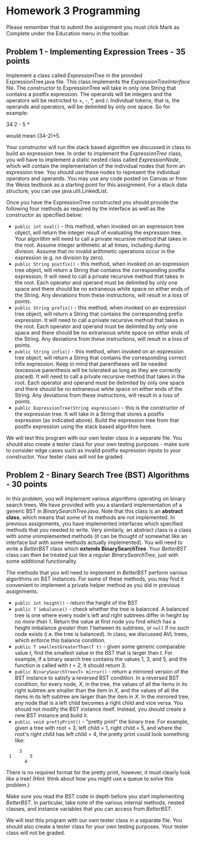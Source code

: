 # Homework 3 Programming

Please remember that to submit the assignment you must click Mark as Complete under the Education menu in the toolbar.

## Problem 1 - Implementing Expression Trees - 35 points

Implement a class called *ExpressionTree* in the provided ExpressionTree.java file. This class implements the *ExpressionTreeInterface* file. The constructor to ExpressionTree will take in only one String that contains a postfix expression. The operands will be integers and the operators will be restricted to +, -, \*, and /. Individual tokens, that is, the operands and operators, will be delimited by only one space. So for example:

34 2 - 5 *

would mean (34-2)\*5.

Your constructor will run the stack based algorithm we discussed in class to build an expression tree. In order to implement the *ExpressionTree* class, you will have to implement a static nested class called *ExpressionNode*, which will contain the implementation of the individual nodes that form an expression tree. You should use these nodes to represent the individual operators and operands. You may use any code posted on Canvas or from the Weiss textbook as a starting point for this assignment. For a stack data structure, you can use java.util.LinkedList.

Once you have the ExpressionTree constructed you should provide the following four methods as required by the interface as well as the constructor as specified below:

* ```public int eval()``` - this method, when invoked on an expression tree object, will return the integer result of evaluating the expression tree. Your algorithm will need to call a private recursive method that takes in the root. Assume integer arithmetic at all times, including during division. Assume that no invalid arithmetic operations occur in the expression (e.g. no division by zero).
* ```public String postfix()``` - this method, when invoked on an expression tree object, will return a String that contains the corresponding postfix expression. It will need to call a private recursive method that takes in the root. Each operator and operand must be delimited by only one space and there should be no extraneous white space on either ends of the String. Any deviations from these instructions, will result in a loss of points.
* ```public String prefix()``` - this method, when invoked on an expression tree object, will return a String that contains the corresponding prefix expression. It will need to call a private recursive method that takes in the root. Each operator and operand must be delimited by only one space and there should be no extraneous white space on either ends of the String. Any deviations from these instructions, will result in a loss of points.
* ```public String infix()``` - this method, when invoked on an expression tree object, will return a String that contains the corresponding correct infix expression. Keep in mind that parentheses will be needed (excessive parenthesis will be tolerated as long as they are correctly placed). It will need to call a private recursive method that takes in the root. Each operator and operand must be delimited by only one space and there should be no extraneous white space on either ends of the String. Any deviations from these instructions, will result in a loss of points.
* ```public ExpressionTree(String expression)``` - this is the constructor of the expression tree.  It will take in a String that stores a postfix expression (as indicated above). Build the expression tree from that postfix expression using the stack based algorithm here.

We will test this program with our own tester class in a separate file.  You should also create a tester class for your own testing purposes - make sure to consider edge cases such as invalid postfix expression inputs to your constructor.  Your tester class will not be graded.

## Problem 2 - Binary Search Tree (BST) Algorithms - 30 points

In this problem, you will implement various algorithms operating on binary search trees. We have provided with you a standard implementation of a generic BST in *BinarySearchTree.java*. Note that this class is an **abstract class**, which means that some of its methods are not implemented. In previous assignments, you have implemented interfaces which specified methods that you needed to write. Very similarly, an abstract class is a class with some unimplemented methods (it can be thought of somewhat like an interface but with some methods actually implemented). You will need to write a *BetterBST* class which **extends BinarySearchTree**. Your *BetterBST* class can then be treated just like a regular *BinarySearchTree*, just with some additional functionality.

The methods that you will need to implement in *BetterBST* perform various algorithms on BST instances. For some of these methods, you may find it convenient to implement a private helper method as you did in previous assignments.

* ```public int height()``` - return the height of the BST
* ```public T imbalance()``` - check whether the tree is balanced. A balanced tree is one where every node's left and right subtrees differ in height by _no more than 1_. Return the value at first node you find which has a height imbalance *greater than 1* between its subtrees, or ```null``` if no such node exists (i.e. the tree is balanced). In class, we discussed AVL trees, which enforce this balance condition.
* ```public T smallestGreaterThan(T t)``` - given some generic comparable value _t_, find the smallest value in the BST that is larger than _t_. For example, if a binary search tree contains the values 1, 3, and 5, and the function is called with _t = 2_, it should return 3.
* ```public BinarySearchTree<T> mirror()``` - return a mirrored version of the BST instance to satisfy a reversed BST condition. In a reversed BST condition, for every node, _X_, in the tree, the values of all the items in its right subtree are smaller than the item in _X_, and the values of all the items in its left subtree are larger than the item in _X_.  In the mirrored tree, any node that is a left child becomes a right child and vice versa. You should not modify the BST instance itself. Instead, you should create a new BST instance and build it.
* ```public void prettyPrint()``` - "pretty print" the binary tree. For example, given a tree with root = 3, left child = 1, right child = 5, and where the root's right child has left child = 4, the pretty print could look something like:
```
     3
 1       5
       4
```
There is no required format for the pretty print, however, it must clearly look like a tree! (Hint: think about how you might use a queue to solve this problem.)

Make sure you read the BST code in depth before you start implementing *BetterBST*. In particular, take note of the various internal methods, nested classes, and instance variables that you can access from *BetterBST*.

We will test this program with our own tester class in a separate file.  You should also create a tester class for your own testing purposes.  Your tester class will not be graded.
